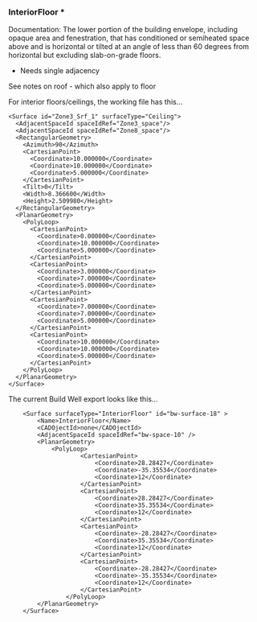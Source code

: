 
### InteriorFloor *

Documentation: The lower portion of the building envelope, including opaque area and fenestration, that has conditioned or semiheated space above and is horizontal or tilted at an angle of less than 60 degrees from horizontal but excluding slab-on-grade floors.

* Needs single adjacency

See notes on roof - which also apply to floor

For interior floors/ceilings, the working file has this...

    <Surface id="Zone3_Srf_1" surfaceType="Ceiling">
      <AdjacentSpaceId spaceIdRef="Zone3_space"/>
      <AdjacentSpaceId spaceIdRef="Zone8_space"/>
      <RectangularGeometry>
        <Azimuth>90</Azimuth>
        <CartesianPoint>
          <Coordinate>10.000000</Coordinate>
          <Coordinate>10.000000</Coordinate>
          <Coordinate>5.000000</Coordinate>
        </CartesianPoint>
        <Tilt>0</Tilt>
        <Width>8.366600</Width>
        <Height>2.509980</Height>
      </RectangularGeometry>
      <PlanarGeometry>
        <PolyLoop>
          <CartesianPoint>
            <Coordinate>0.000000</Coordinate>
            <Coordinate>10.000000</Coordinate>
            <Coordinate>5.000000</Coordinate>
          </CartesianPoint>
          <CartesianPoint>
            <Coordinate>3.000000</Coordinate>
            <Coordinate>7.000000</Coordinate>
            <Coordinate>5.000000</Coordinate>
          </CartesianPoint>
          <CartesianPoint>
            <Coordinate>7.000000</Coordinate>
            <Coordinate>7.000000</Coordinate>
            <Coordinate>5.000000</Coordinate>
          </CartesianPoint>
          <CartesianPoint>
            <Coordinate>10.000000</Coordinate>
            <Coordinate>10.000000</Coordinate>
            <Coordinate>5.000000</Coordinate>
          </CartesianPoint>
        </PolyLoop>
      </PlanarGeometry>
    </Surface>

The current Build Well export looks like this...

		<Surface surfaceType="InteriorFloor" id="bw-surface-18" >
			<Name>InteriorFloor</Name>
			<CADOjectId>none</CADOjectId>
			<AdjacentSpaceId spaceIdRef="bw-space-10" />
			<PlanarGeometry>
				<PolyLoop>
						<CartesianPoint>
							<Coordinate>28.28427</Coordinate>
							<Coordinate>-35.35534</Coordinate>
							<Coordinate>12</Coordinate>
						</CartesianPoint>
						<CartesianPoint>
							<Coordinate>28.28427</Coordinate>
							<Coordinate>35.35534</Coordinate>
							<Coordinate>12</Coordinate>
						</CartesianPoint>
						<CartesianPoint>
							<Coordinate>-28.28427</Coordinate>
							<Coordinate>35.35534</Coordinate>
							<Coordinate>12</Coordinate>
						</CartesianPoint>
						<CartesianPoint>
							<Coordinate>-28.28427</Coordinate>
							<Coordinate>-35.35534</Coordinate>
							<Coordinate>12</Coordinate>
						</CartesianPoint>
					</PolyLoop>
			</PlanarGeometry>
		</Surface>